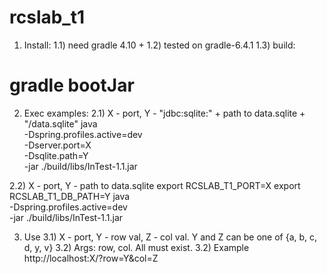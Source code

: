 # rcslab_t1

1) Install:
1.1) need gradle 4.10 +
1.2) tested on gradle-6.4.1
1.3) build:
# gradle bootJar

2) Exec examples:
2.1) X - port, Y - "jdbc:sqlite:" + path to data.sqlite + "/data.sqlite"
java \
    -Dspring.profiles.active=dev \
    -Dserver.port=X \
    -Dsqlite.path=Y \
    -jar ./build/libs/InTest-1.1.jar

2.2) X - port, Y - path to data.sqlite
export RCSLAB_T1_PORT=X
export RCSLAB_T1_DB_PATH=Y
java \
    -Dspring.profiles.active=dev \
    -jar ./build/libs/InTest-1.1.jar
    
3) Use
3.1) X - port, Y - row val, Z - col val. Y and Z can be one of {a, b, c, d, y, v}
3.2) Args: row, col. All must exist.
3.2) Example
http://localhost:X/?row=Y&col=Z
